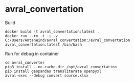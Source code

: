 # avral_convertation

Build

```
docker build -t avral_convertation:latest .
docker run --rm -t -i -v C:/Users/AntanWind/avral_convertation:/avral_convertation avral_convertation:latest /bin/bash
```


Run for debug in container

```
cd avral_converter
pip3 install --no-cache-dir /opt/avral_convertation
pip install geopandas transliterate openpyxl
avral-exec --debug convert source.xlsx
```
